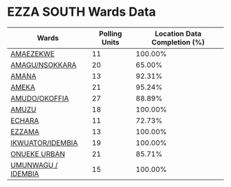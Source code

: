 
# EZZA SOUTH Wards Data

| Wards | Polling Units | Location Data Completion (%) |
| ---- | ----- | ------- |
| [AMAEZEKWE](./wards/2496-amaezekwe) | 11 | 100.00% |
| [AMAGU/NSOKKARA](./wards/2497-amagu/nsokkara) | 20 | 65.00% |
| [AMANA](./wards/2498-amana) | 13 | 92.31% |
| [AMEKA](./wards/2499-ameka) | 21 | 95.24% |
| [AMUDO/OKOFFIA](./wards/2500-amudo/okoffia) | 27 | 88.89% |
| [AMUZU](./wards/2501-amuzu) | 18 | 100.00% |
| [ECHARA](./wards/2502-echara) | 11 | 72.73% |
| [EZZAMA](./wards/2503-ezzama) | 13 | 100.00% |
| [IKWUATOR/IDEMBIA](./wards/2504-ikwuator/idembia) | 19 | 100.00% |
| [ONUEKE URBAN](./wards/2505-onueke-urban) | 21 | 85.71% |
| [UMUNWAGU / IDEMBIA](./wards/2506-umunwagu-/-idembia) | 15 | 100.00% |




